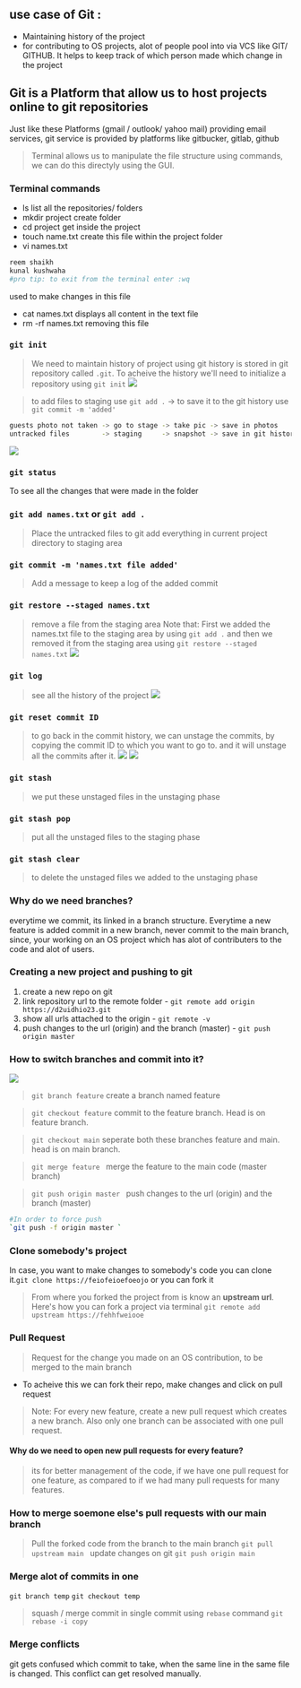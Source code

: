## use case of Git :
- Maintaining history of the project
- for contributing to OS projects, alot of people pool into via VCS like GIT/ GITHUB. It helps to keep track of which person made which change in the project 

## Git is a Platform that allow us to host projects online to git repositories
Just like these Platforms (gmail / outlook/ yahoo mail) providing email services, git service is provided by platforms like gitbucker, gitlab, github 

> Terminal allows us to manipulate the file structure using commands, we can do this directyly using the GUI. 

### Terminal commands 
- ls 
list all the repositories/ folders 
- mkdir project 
create folder 
- cd project 
get inside the project 
- touch name.txt
create this file within the project folder 
- vi names.txt 
```bash
reem shaikh
kunal kushwaha
#pro tip: to exit from the terminal enter :wq
```
used to make changes in this file 
- cat names.txt 
displays all content in the text file 
- rm -rf names.txt
removing this file 

### `git init`
> We need to maintain history of project using git 
history is stored in git repository called `.git`. To acheive the history we'll need to initialize a repository using `git init` 
![](3.PNG)

> to add files to staging use `git add .` -> to save it to the git history use `git commit -m 'added'`
```bash
guests photo not taken -> go to stage -> take pic -> save in photos
untracked files        -> staging     -> snapshot -> save in git history 
```
![](4.PNG)

### `git status `
To see all the changes that were made in the folder 

### `git add names.txt` or `git add .`
> Place the untracked files to git 
add everything in current project directory to staging area 

### `git commit -m 'names.txt file added'`
> Add a message to keep a log of the added commit 

### `git restore --staged names.txt`
> remove a file from the staging area 
Note that: First we added the names.txt file to the staging area by using `git add .` and then we removed it from the staging area using `git restore --staged names.txt`
![](5.PNG)

### `git log`
> see all the history of the project 
![](6.PNG)

### `git reset commit ID`
> to go back in the commit history, we can unstage the commits, by copying the commit ID to which you want to go to. and it will unstage all the commits after it. 
![](7.PNG)
![](8.PNG)

### `git stash`
> we put these unstaged files in the unstaging phase 

### `git stash pop`
> put all the unstaged files to the staging phase 

### `git stash clear`
> to delete the unstaged files we added to the unstaging phase 

### Why do we need branches?
everytime we commit, its linked in a branch structure. Everytime a new feature is added commit in a new branch, never commit to the main branch, since, your working on an OS project which has alot of contributers to the code and alot of users.

### Creating a new project and pushing to git 
1. create a new repo on git 
2. link repository url to the remote folder - `git remote add origin https://d2uidhio23.git`
3. show all urls attached to the origin - `git remote -v `
4. push changes to the url (origin) and the branch (master) - `git push origin master `

### How to switch branches and commit into it?
![](2.PNG)
> `git branch feature` 
create a branch named feature 

>` git checkout feature `
commit to the feature branch. Head is on feature branch.

> `git checkout main`
seperate both these branches feature and main. head is on main branch.

> `git merge feature `
merge the feature to the main code (master branch)

> `git push origin master `
push changes to the url (origin) and the branch (master) 
```bash
#In order to force push 
`git push -f origin master `
```
### Clone somebody's project 
In case, you want to make changes to somebody's code you can clone it.`git clone https://feiofeioefoeojo`
or you can fork it

> From where you forked the project from is know an **upstream url**. Here's how you can fork a project via terminal `git remote add upstream https://fehhfweiooe`

### Pull Request 
> Request for the change you made on an OS contribution, to be merged to the main branch
- To acheive this we can fork their repo, make changes and click on pull request 

> Note: For every new feature, create a new pull request which creates a new branch. Also only one branch can be associated with one pull request. 

#### Why do we need to open new pull requests for every feature?
> its for better management of the code, if we have one pull request for one feature, as compared to if we had many pull requests for many features.

### How to merge soemone else's pull requests with our main branch 
> Pull the forked code from the branch to the main branch
`git pull upstream main `
> update changes on git 
`git push origin main`

### Merge alot of commits in one 
`git branch temp`
`git checkout temp`

> squash / merge commit in single commit using `rebase` command
`git rebase -i copy`

### Merge conflicts 
git gets confused which commit to take, when the same line in the same file is changed. This conflict can get resolved manually. 



















